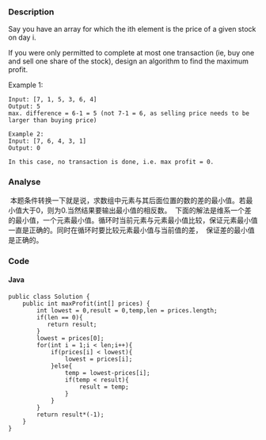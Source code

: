 ### Description
Say you have an array for which the ith element is the price of a given stock on day i.

If you were only permitted to complete at most one transaction (ie, buy one and sell one share of the stock), design an algorithm to find the maximum profit.

Example 1:
```
Input: [7, 1, 5, 3, 6, 4]
Output: 5
max. difference = 6-1 = 5 (not 7-1 = 6, as selling price needs to be larger than buying price)

Example 2:
Input: [7, 6, 4, 3, 1]
Output: 0

In this case, no transaction is done, i.e. max profit = 0.
```
### Analyse
  本题条件转换一下就是说，求数组中元素与其后面位置的数的差的最小值。若最小值大于0，则为0.当然结果要输出最小值的相反数。
  下面的解法是维系一个差的最小值，一个元素最小值。循环时当前元素与元素最小值比较，保证元素最小值一直是正确的。同时在循环时要比较元素最小值与当前值的差，
  保证差的最小值是正确的。
### Code

#### Java
```
public class Solution {
    public int maxProfit(int[] prices) {
        int lowest = 0,result = 0,temp,len = prices.length;
        if(len == 0){
           return result;
        }
        lowest = prices[0];
        for(int i = 1;i < len;i++){
            if(prices[i] < lowest){
                lowest = prices[i];
            }else{
                temp = lowest-prices[i];
                if(temp < result){
                    result = temp;
                }
            }
        }
        return result*(-1); 
    }
}

```

